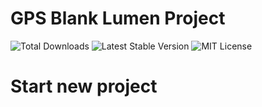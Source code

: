# GPS Blank Lumen Project

![Total Downloads](https://img.shields.io/packagist/dt/gpseducation/lumen_blank)
![Latest Stable Version](https://img.shields.io/packagist/v/gpseducation/lumen_blank)
![MIT License](https://img.shields.io/badge/license-MIT-blue.svg)





# Start new project


